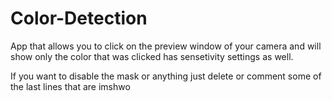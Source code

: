 # Color-Detection
App that allows you to click on the preview window of your camera and will show only the color that was clicked has sensetivity settings as well.

If you want to disable the mask or anything just delete or comment some of the last lines that are imshwo
